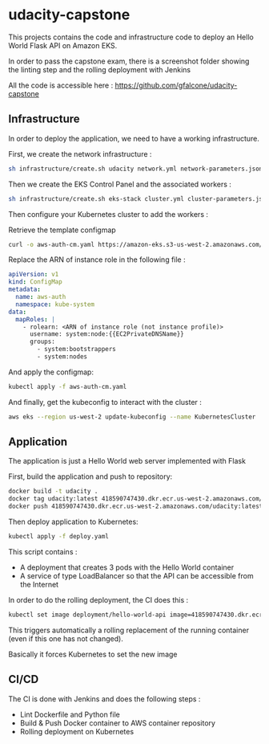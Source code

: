# udacity-capstone

This projects contains the code and infrastructure code to deploy an Hello World Flask API on Amazon EKS.

In order to pass the capstone exam, there is a screenshot folder showing the linting step and the rolling deployment with Jenkins

All the code is accessible here : https://github.com/gfalcone/udacity-capstone

## Infrastructure

In order to deploy the application, we need to have a working infrastructure.

First, we create the network infrastructure :

```bash
sh infrastructure/create.sh udacity network.yml network-parameters.json
```

Then we create the EKS Control Panel and the associated workers :

```bash
sh infrastructure/create.sh eks-stack cluster.yml cluster-parameters.json
```

Then configure your Kubernetes cluster to add the workers :

Retrieve the template configmap

```bash
curl -o aws-auth-cm.yaml https://amazon-eks.s3-us-west-2.amazonaws.com/cloudformation/2019-10-08/aws-auth-cm.yaml
```

Replace the ARN of instance role in the following file :

```yaml
apiVersion: v1
kind: ConfigMap
metadata:
  name: aws-auth
  namespace: kube-system
data:
  mapRoles: |
    - rolearn: <ARN of instance role (not instance profile)>
      username: system:node:{{EC2PrivateDNSName}}
      groups:
        - system:bootstrappers
        - system:nodes
```

And apply the configmap:

```bash
kubectl apply -f aws-auth-cm.yaml
```

And finally, get the kubeconfig to interact with the cluster :

```bash
aws eks --region us-west-2 update-kubeconfig --name KubernetesCluster
```

## Application

The application is just a Hello World web server implemented with Flask

First, build the application and push to repository:

```bash
docker build -t udacity .
docker tag udacity:latest 418590747430.dkr.ecr.us-west-2.amazonaws.com/udacity:latest
docker push 418590747430.dkr.ecr.us-west-2.amazonaws.com/udacity:latest
```

Then deploy application to Kubernetes:

```bash
kubectl apply -f deploy.yaml
```

This script contains :
- A deployment that creates 3 pods with the Hello World container
- A service of type LoadBalancer so that the API can be accessible from the Internet

In order to do the rolling deployment, the CI does this :

```bash
kubectl set image deployment/hello-world-api image=418590747430.dkr.ecr.us-west-2.amazonaws.com/udacity:latest
```

This triggers automatically a rolling replacement of the running container (even if this one has not changed).

Basically it forces Kubernetes to set the new image

## CI/CD

The CI is done with Jenkins and does the following steps :
- Lint Dockerfile and Python file
- Build & Push Docker container to AWS container repository
- Rolling deployment on Kubernetes